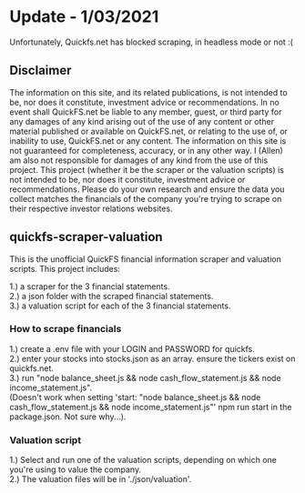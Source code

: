 # Update - 1/03/2021
Unfortunately, Quickfs.net has blocked scraping, in headless mode or not :(

## Disclaimer

The information on this site, and its related publications, is not intended to be, nor does it constitute, investment advice or recommendations. In no event shall QuickFS.net be liable to any member, guest, or third party for any damages of any kind arising out of the use of any content or other material published or available on QuickFS.net, or relating to the use of, or inability to use, QuickFS.net or any content. The information on this site is not guaranteed for completeness, accuracy, or in any other way. I (Allen) am also not responsible for damages of any kind from the use of this project. This project (whether it be the scraper or the valuation scripts) is not intended to be, nor does it constitute, investment advice or recommendations. Please do your own research and ensure the data you collect matches the financials of the company you're trying to scrape on their respective investor relations websites.

## quickfs-scraper-valuation

This is the unofficial QuickFS financial information scraper and valuation scripts.
This project includes:

1.) a scraper for the 3 financial statements.\
2.) a json folder with the scraped financial statements.\
3.) a valuation script for each of the 3 financial statements.

### How to scrape financials

1.) create a .env file with your LOGIN and PASSWORD for quickfs.\
2.) enter your stocks into stocks.json as an array. ensure the tickers exist on quickfs.net.\
3.) run "node balance_sheet.js && node cash_flow_statement.js && node income_statement.js".\
(Doesn't work when setting 'start: "node balance_sheet.js && node cash_flow_statement.js && node income_statement.js"' npm run start in the package.json. Not sure why...).

### Valuation script

1.) Select and run one of the valuation scripts, depending on which one you're using to value the company.\
2.) The valuation files will be in './json/valuation'.
